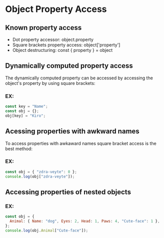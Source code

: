# Object Property Access

## Known property access

<ul type="disk">
    <li>
    Dot property accessor:  object.property
    </li>
    <li>
    Square brackets property access: object['property']
    </li>
    <li>
    Object destructuring: const { property } = object
    </li>
</ul>

## Dynamically computed property access

The dynamically computed property can be accessed by accessing the object's property by using square brackets:

### EX:

```js
const key = "Name";
const obj = {};
obj[key] = "Kiro";
```

## Аcessing properties with awkward names

To access properties with awkaward names square bracket access is the best method:

### EX:

```js
const obj = { "zdra-veyte": 0 };
console.log(obj["zdra-veyte"]);
```

## Accessing properties of nested objects

### EX:

```js
const obj = {
  Animal: { Name: "dog", Eyes: 2, Head: 1, Paws: 4, "Cute-face": 1 },
};
console.log(obj.Animal["Cute-face"]);
```
